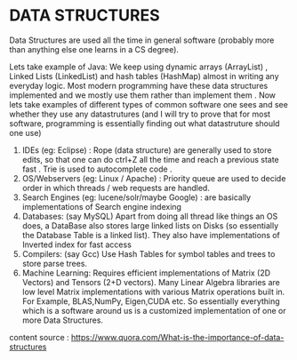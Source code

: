 # DATA STRUCTURES

Data Structures are used all the time in general software (probably more than anything else one learns in a CS degree).

Lets take example of Java: We keep using dynamic arrays (ArrayList) , Linked Lists (LinkedList) and hash tables (HashMap) almost in writing any everyday logic. Most modern programming have these data structures implemented and we mostly use them rather than implement them .
Now lets take examples of different types of common software one sees and see whether they use any datastrutures (and I will try to prove that for most software, programming is essentially finding out what datastruture should one use)
1. IDEs (eg: Eclipse) : Rope (data structure) are generally used to store edits, so that one can do ctrl+Z all the time and reach a previous state fast . Trie is used to autocomplete code .
2. OS/Webservers (eg: Linux / Apache) : Priority queue are used to decide order in which threads / web requests are handled.
3. Search Engines (eg: lucene/solr/maybe Google) : are basically implementations of Search engine indexing
4.  Databases: (say MySQL) Apart from doing all thread like things an OS does, a DataBase also stores large linked lists on Disks (so essentially the Database Table is a linked list). They also have implementations of Inverted index for fast access
5. Compilers: (say Gcc) Use Hash Tables for symbol tables and trees to store parse trees.
6. Machine Learning: Requires efficient implementations of Matrix (2D Vectors) and Tensors (2+D vectors). Many Linear Algebra libraries are low level Matrix implementations with various Matrix operations built in. For Example, BLAS,NumPy, Eigen,CUDA etc.
So essentially everything which is a software around us is a customized implementation of one or more Data Structures.

content source : https://www.quora.com/What-is-the-importance-of-data-structures